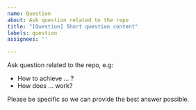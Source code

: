 ```yaml
---
name: Question
about: Ask question related to the repo
title: "[Question] Short question content"
labels: question
assignees: ''

---
```


Ask question related to the repo, e.g:
- How to achieve ... ?
- How does ... work?

Please be specific so we can provide the best answer possible.
